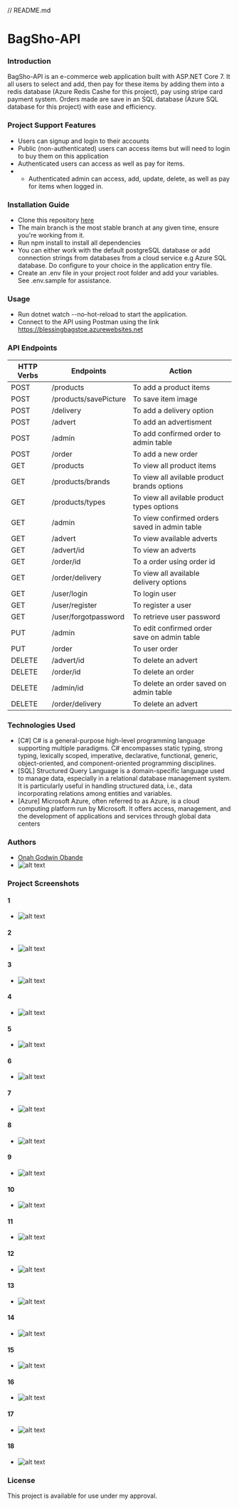 // README.md
# BagSho-API 
### Introduction
BagSho-API  is an e-commerce web application built with ASP.NET Core 7. It all users to select and add, then pay for these items by adding them into a redis database (Azure Redis Cashe for this project), pay using stripe card payment system. Orders made are save in an SQL database (Azure SQL database for this project) with ease and efficiency.
### Project Support Features
* Users can signup and login to their accounts
* Public (non-authenticated) users can access items but will need to login to buy them on this application
* Authenticated users can access as well as pay for items.
* * Authenticated admin can access, add, update, delete, as well as pay for items when logged in.
### Installation Guide
* Clone this repository [here](https://github.com/GodwinOnah/BlessingAPI.git)
* The main branch is the most stable branch at any given time, ensure you're working from it.
* Run npm install to install all dependencies
* You can either work with the default postgreSQL database or add connection strings from databases from a cloud service e.g  Azure SQL database. Do configure to your choice in the application entry file.
* Create an .env file in your project root folder and add your variables. See .env.sample for assistance.
### Usage
* Run dotnet watch --no-hot-reload to start the application.
* Connect to the API using Postman using the link https://blessingbagstoe.azurewebsites.net
### API Endpoints
| HTTP Verbs | Endpoints | Action |
| --- | --- | --- |
| POST | /products | To add a product items |
| POST | /products/savePicture | To save item image |
| POST | /delivery | To add a delivery option 
| POST | /advert | To add an advertisment |
| POST | /admin | To add confirmed order to admin table |
| POST | /order | To add a new order |
| GET | /products | To view all product items |
| GET | /products/brands | To view all avilable product brands options |
| GET | /products/types | To view all avilable product types options |
| GET | /admin | To view confirmed orders saved in admin table |
| GET | /advert | To view available adverts |
| GET | /advert/id | To view an adverts |
| GET | /order/id | To a order using order id |
| GET | /order/delivery | To view all available delivery options |
| GET | /user/login | To login user |
| GET | /user/register | To register a user |
| GET | /user/forgotpassword | To retrieve user password |
| PUT | /admin | To edit confirmed order save on admin table |
| PUT | /order | To user order |
| DELETE | /advert/id | To delete an advert |
| DELETE | /order/id | To delete an order |
| DELETE | /admin/id | To delete an order saved on admin table |
| DELETE | /order/delivery | To delete an advert |
### Technologies Used
* [C#] C# is a general-purpose high-level programming language supporting multiple paradigms. C# encompasses static typing, strong typing, lexically scoped, imperative, declarative, functional, generic, object-oriented, and component-oriented programming disciplines.
* [SQL] Structured Query Language is a domain-specific language used to manage data, especially in a relational database management system. It is particularly useful in handling structured data, i.e., data incorporating relations among entities and variables.
*  [Azure] Microsoft Azure, often referred to as Azure, is a cloud computing platform run by Microsoft. It offers access, management, and the development of applications and services through global data centers
### Authors
* [Onah Godwin Obande](https://godwinportfolio.azurewebsites.net)
* ![alt text](https://github.com/GodwinOnah/BlessingAPI/blob/main/API/files/Author/godwin-onah.png?raw=true)
### Project Screenshots
#### 1
* ![alt text](https://github.com/GodwinOnah/BlessingAPI/blob/main/API/files/projectScreenshots/image1.png?raw=true)
#### 2
* ![alt text](https://github.com/GodwinOnah/BlessingAPI/blob/main/API/files/projectScreenshots/image2.png?raw=true)
#### 3
* ![alt text](https://github.com/GodwinOnah/BlessingAPI/blob/main/API/files/projectScreenshots/image3.jpeg?raw=true)
#### 4
* ![alt text](https://github.com/GodwinOnah/BlessingAPI/blob/main/API/files/projectScreenshots/image3.jpeg?raw=true)
#### 5
* ![alt text](https://github.com/GodwinOnah/BlessingAPI/blob/main/API/files/projectScreenshots/image5.jpeg?raw=true)
#### 6
* ![alt text](https://github.com/GodwinOnah/BlessingAPI/blob/main/API/files/projectScreenshots/image6.jpeg?raw=true)
#### 7
* ![alt text](https://github.com/GodwinOnah/BlessingAPI/blob/main/API/files/projectScreenshots/image7.jpeg?raw=true)
#### 8
* ![alt text](https://github.com/GodwinOnah/BlessingAPI/blob/main/API/files/projectScreenshots/image8.jpeg?raw=true)
#### 9
* ![alt text](https://github.com/GodwinOnah/BlessingAPI/blob/main/API/files/projectScreenshots/image9.jpeg?raw=true)
#### 10
* ![alt text](https://github.com/GodwinOnah/BlessingAPI/blob/main/API/files/projectScreenshots/image10.jpeg?raw=true)
#### 11
* ![alt text](https://github.com/GodwinOnah/BlessingAPI/blob/main/API/files/projectScreenshots/image11.jpeg?raw=true)
#### 12
* ![alt text](https://github.com/GodwinOnah/BlessingAPI/blob/main/API/files/projectScreenshots/image12.jpeg?raw=true)
#### 13
* ![alt text](https://github.com/GodwinOnah/BlessingAPI/blob/main/API/files/projectScreenshots/image13.jpeg?raw=true)
#### 14
* ![alt text](https://github.com/GodwinOnah/BlessingAPI/blob/main/API/files/projectScreenshots/image14.jpeg?raw=true)
#### 15
* ![alt text](https://github.com/GodwinOnah/BlessingAPI/blob/main/API/files/projectScreenshots/image15.jpeg?raw=true)
#### 16
* ![alt text](https://github.com/GodwinOnah/BlessingAPI/blob/main/API/files/projectScreenshots/image16.jpeg?raw=true)
#### 17
* ![alt text](https://github.com/GodwinOnah/BlessingAPI/blob/main/API/files/projectScreenshots/image17.jpeg?raw=true)
#### 18
* ![alt text](https://github.com/GodwinOnah/BlessingAPI/blob/main/API/files/projectScreenshots/image18.jpeg?raw=true)
### License
This project is available for use under my approval.

